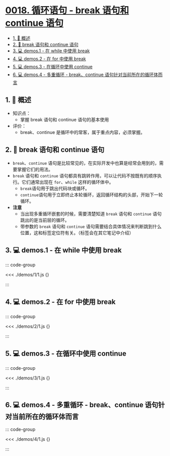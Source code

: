 # [0018. 循环语句 - break 语句和 continue 语句](https://github.com/Tdahuyou/TNotes.html-css-js/tree/main/notes/0018.%20%E5%BE%AA%E7%8E%AF%E8%AF%AD%E5%8F%A5%20-%20break%20%E8%AF%AD%E5%8F%A5%E5%92%8C%20continue%20%E8%AF%AD%E5%8F%A5)

<!-- region:toc -->

- [1. 📝 概述](#1--概述)
- [2. 📒 break 语句和 continue 语句](#2--break-语句和-continue-语句)
- [3. 💻 demos.1 - 在 while 中使用 break](#3--demos1---在-while-中使用-break)
- [4. 💻 demos.2 - 在 for 中使用 break](#4--demos2---在-for-中使用-break)
- [5. 💻 demos.3 - 在循环中使用 continue](#5--demos3---在循环中使用-continue)
- [6. 💻 demos.4 - 多重循环 - break、continue 语句针对当前所在的循环体而言](#6--demos4---多重循环---breakcontinue-语句针对当前所在的循环体而言)

<!-- endregion:toc -->

## 1. 📝 概述

- 知识点：
  - 掌握 break 语句和 continue 语句的基本使用
- 评价：
  - break、continue 是循环中的常客，属于重点内容，必须掌握。

## 2. 📒 break 语句和 continue 语句

- `break`、`continue` 语句是比较常见的，在实际开发中也算是经常会用到的，需要掌握它们的用法。
- `break` 语句和 `continue` 语句都具有跳转作用，可以让代码不按既有的顺序执行。它们通常出现在 `for`、`while` 这样的循环体中。
  - `break`语句用于跳出代码块或循环。
  - `continue`语句用于立即终止本轮循环，返回循环结构的头部，开始下一轮循环。
- **注意**
  - 当出现多重循环嵌套的时候，需要清楚知道 `break` 语句和 `continue` 语句跳出的是当前层的循环。
  - 带参数的 `break` 语句和 `continue` 语句需要结合具体情况来判断跳到什么位置，这和标签定位符有关。（标签会在其它笔记中介绍）

## 3. 💻 demos.1 - 在 while 中使用 break

::: code-group

<<< ./demos/1/1.js {}

:::

## 4. 💻 demos.2 - 在 for 中使用 break

::: code-group

<<< ./demos/2/1.js {}

:::

## 5. 💻 demos.3 - 在循环中使用 continue

::: code-group

<<< ./demos/3/1.js {}

:::

## 6. 💻 demos.4 - 多重循环 - break、continue 语句针对当前所在的循环体而言

::: code-group

<<< ./demos/4/1.js {}

:::
